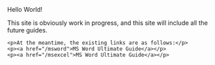 
<html>
<head>
    <title>
        Fang's GitHub Page
    </title>
    
</head>
<body>
    Hello World!
    <p>This site is obviously work in progress, and this site will include all the future guides.</p>


    <p>At the meantime, the existing links are as follows:</p>
    <p><a href="/msword">MS Word Ultimate Guide</a></p>
    <p><a href="/msexcel">MS Word Ultimate Guide</a></p>
    
</body>


</html>

